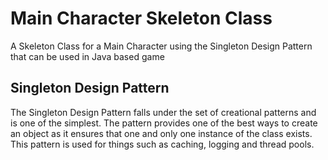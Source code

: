 # Main Character Skeleton Class
A Skeleton Class for a Main Character using the Singleton Design Pattern that can be used in Java based game

## Singleton Design Pattern
The Singleton Design Pattern falls under the set of creational patterns and is one of the simplest. The pattern provides one of the best ways to create an object as it ensures that one and only one instance of the class exists. This pattern is used for things such as caching, logging and thread pools.
